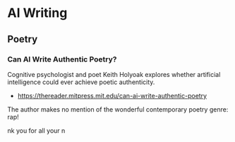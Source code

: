 # AI Writing


## Poetry

### Can AI Write Authentic Poetry?
Cognitive psychologist and poet Keith Holyoak explores whether artificial intelligence could ever achieve poetic authenticity.
* https://thereader.mitpress.mit.edu/can-ai-write-authentic-poetry

The author makes no mention of the wonderful contemporary poetry genre: rap!

nk you for all your n